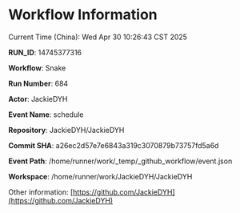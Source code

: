 # Workflow Information

Current Time (China): Wed Apr 30 10:26:43 CST 2025  

**RUN_ID**: 14745377316  

**Workflow**: Snake  

**Run Number**: 684  

**Actor**: JackieDYH  

**Event Name**: schedule  

**Repository**: JackieDYH/JackieDYH  

**Commit SHA**: a26ec2d57e7e6843a319c3070879b73757fd5a6d  

**Event Path**: /home/runner/work/_temp/_github_workflow/event.json  

**Workspace**: /home/runner/work/JackieDYH/JackieDYH  

Other information: [https://github.com/JackieDYH](https://github.com/JackieDYH)
